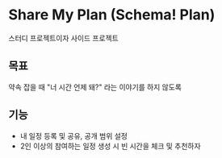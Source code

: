 # Share My Plan (Schema! Plan)

스터디 프로젝트이자 사이드 프로젝트

## 목표

약속 잡을 때 "너 시간 언제 돼?" 라는 이야기를 하지 않도록

## 기능

- 내 일정 등록 및 공유, 공개 범위 설정
- 2인 이상의 참여하는 일정 생성 시 빈 시간을 체크 및 추천하자

